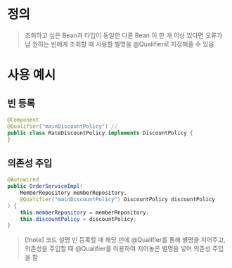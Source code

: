 # 정의

> 조회하고 싶은 Bean과 타입이 동일한 다른 Bean 이 한 개 이상 있다면 오류가 남
> 원하는 빈에게 조회할 때 사용할 별명을 @Qualifier로 지정해줄 수 있음

# 사용 예시
## 빈 등록
```java
@Component
@Qualifier("mainDiscountPolicy") //
public class RateDiscountPolicy implements DiscountPolicy {
}
```
## 의존성 주입
```java
@Autowired
public OrderServiceImpl(
	MemberRepository memberRepository,
	@Qualifier("mainDiscountPolicy") DiscountPolicy discountPolicy
) {     
	this.memberRepository = memberRepository;
    this.discountPolicy = discountPolicy;
}
```
>[!note] 코드 설명
>빈 등록할 때 해당 빈에 @Qualifier를 통해 별명을 지어주고, 의존성을 주입할 때 @Qualifier를 이용하여 지어놓은 별명을 넣어 의존성 주입을 함
